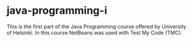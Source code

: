 # java-programming-i
This is the first part of the Java Programming course offered by University of Helsinki. In this course NetBeans was used with Test My Code (TMC).
